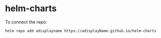 helm-charts
=

To connect the repo:
```
helm repo add adisplayname https://adisplayName.github.io/helm-charts
```

